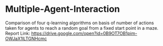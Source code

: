 # Multiple-Agent-Interaction
Comparison of four q-learning algorithms on basis of number of actions taken for agents to reach a random goal from a fixed start point in a maze.
Report Link: https://drive.google.com/open?id=0B9OT7OB1pim-OWJaX1lLTGNHcmc
